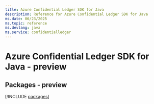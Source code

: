 ```yaml
---
title: Azure Confidential Ledger SDK for Java
description: Reference for Azure Confidential Ledger SDK for Java
ms.date: 06/23/2025
ms.topic: reference
ms.devlang: java
ms.service: confidentialledger
---
```

# Azure Confidential Ledger SDK for Java - preview
## Packages - preview
[!INCLUDE [packages](confidential-ledger-index.md)]